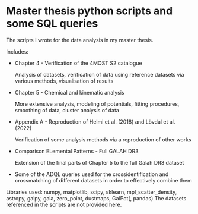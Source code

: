 # Master thesis python scripts and some SQL queries
The scripts I wrote for the data analysis in my master thesis.

Includes:
- Chapter 4 - Verification of the 4MOST S2 catalogue
  
  Analysis of datasets, verification of data using reference datasets via various methods, visualisation of results
  
- Chapter 5 - Chemical and kinematic analysis
  
  More extensive analysis, modeling of potentials, fitting procedures, smoothing of data, cluster analysis of data
  
- Appendix A - Reproduction of Helmi et al. (2018) and Lövdal et al. (2022)
  
  Verification of some analysis methods via a reproduction of other works
  
- Comparison ELemental Patterns - Full GALAH DR3
  
  Extension of the final parts of Chapter 5 to the full Galah DR3 dataset
  
- Some of the ADQL queries used for the crossidentification and crossmatching of different datasets in order to effectively combine them

Libraries used: numpy, matplotlib, scipy, sklearn, mpl_scatter_density, astropy, galpy, gala, zero_point, dustmaps, GalPot(, pandas)
The datasets referenced in the scripts are not provided here.

